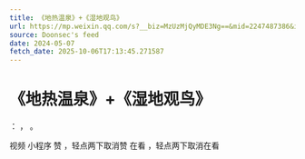 ```yaml
---
title: 《地热温泉》+《湿地观鸟》
url: https://mp.weixin.qq.com/s?__biz=MzUzMjQyMDE3Ng==&mid=2247487386&idx=1&sn=46389eda3a2f2f19f94867bbe843346a
source: Doonsec's feed
date: 2024-05-07
fetch_date: 2025-10-06T17:13:45.271587
---
```


# 《地热温泉》+《湿地观鸟》

：
，
。

视频
小程序
赞
，轻点两下取消赞
在看
，轻点两下取消在看